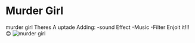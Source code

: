 # Murder Girl
 murder girl
Theres A uptade Adding:
-sound Effect
-Music 
-Filter
Enjoit it!!!😊
![murder girl](https://i.pinimg.com/originals/42/10/01/421001e24b7846d56edadb1252954e71.jpg)
